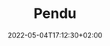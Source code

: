 ---
title: "Pendu"
weight: 2
date: 2022-05-04T17:12:30+02:00
draft: false
type: "page"
layout: "hangman"
nomjs: "hangmanfr"
pintro1: "Bienvenue sur mon jeu du pendu!"
pintro2: "Vous pouvez deviner des mots à propos de moi et de mon portfolio."
pintro3: "Bonne chance:)"
poutro: "Ce jeu du pendu a été réalisé a l'aide de "
guessbutton: "Devine"
playagain: "Pour rejouer, veuillez rafraichir la page:)"
attempts: "Essais restants :"
usedletters: "Lettres déjà utilisées :"
---